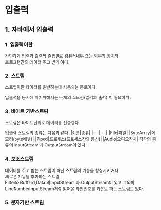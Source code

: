 # 입출력

## 1. 자바에서 입출력

### 1. 입출력이란
간단하게 입력과 출력의 줄입말로 컴퓨터내부 또는 외부의 장치와        
프로그램간의 데이터 주고 받기 이다.


### 2. 스트림

  스트립이란 데이터를 운반하는대 사용되는 통로이다.     
  
입출력을 동시에 하기위해서는 두개의 스트림(입력과 출력) 이 필요하다.       

### 3. 바이트 기반스트림

스트림은 바이트단위로 데이터를 전송한다.        

입출력 스트림의 종류는 다음과 같다.
|이름|종류|
|---|---|
|File|파일|
|ByteArray|메모리(byte배열)|
|Piped|프로세스(프로세스간의 통신)|
|Audio|오디오장치|
각각의 종류의 InputStream 과 OutputStream이 있다.     


### 4. 보조스트림
데이터를 주고 받는 스트림이 아닌 스트림의 기능을 항샹시키거나       
새로운 기능을 추가하는 스트림     
Filter와 Bufferd,Data 의InputStream 과 OutputStream이 있고 그외의         
LineNumberInputStream처럼 읽어온 라인번호를 카운트 하는 스트림도 있다.      

### 5. 문자기반 스트림
